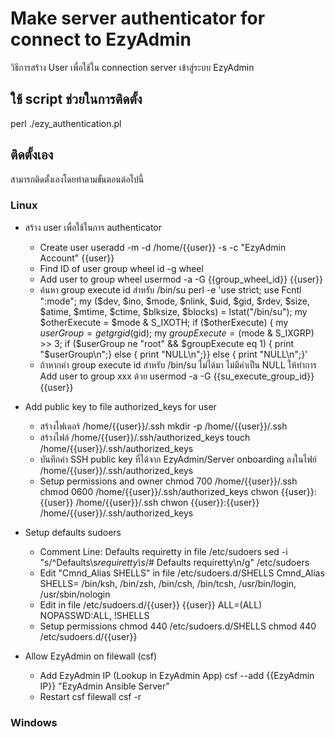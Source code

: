 # Make server authenticator for connect to EzyAdmin

วิธีการสร้าง User เพื่อใช้ใน connection server เข้าสู่ระบบ EzyAdmin

## ใช้ script ช่วยในการติดตั้ง

perl ./ezy_authentication.pl

## ติดตั้งเอง

สามารถติดตั้งเองโดยทำตามขั้นตอนต่อไปนี้

### Linux

- สร้าง user เพื่อใช้ในการ authenticator

  - Create user
    useradd -m -d /home/{{user}} -s -c "EzyAdmin Account" {{user}}
  - Find ID of user group wheel
    id -g wheel
  - Add user to group wheel
    usermod -a -G {{group_wheel_id}} {{user}}
  - ค้นหา group execute id สำหรับ /bin/su
    perl -e 'use strict; use Fcntl ":mode"; my ($dev, $ino, $mode, $nlink, $uid, $gid, $rdev, $size, $atime, $mtime, $ctime, $blksize, $blocks) = lstat("/bin/su"); my $otherExecute = $mode & S_IXOTH; if ($otherExecute) { my $userGroup = getgrgid($gid); my $groupExecute = ($mode & S_IXGRP) >> 3; if ($userGroup ne "root" && $groupExecute eq 1) { print "\$userGroup\n";} else { print "NULL\n";}} else { print "NULL\n";}'
  - ถ้าหากค่า group execute id สำหรับ /bin/su ไม่ได้มา ไม่มีค่าเป็น NULL ให้ทำการ Add user to group xxx ด้วย
    usermod -a -G {{su_execute_group_id}} {{user}}

- Add public key to file authorized_keys for user

  - สร้างโฟเดอร์ /home/{{user}}/.ssh
    mkdir -p /home/{{user}}/.ssh
  - สร้างไฟล์ /home/{{user}}/.ssh/authorized_keys
    touch /home/{{user}}/.ssh/authorized_keys
  - บันทึกค่า SSH public key ที่ได้จาก EzyAdmin/Server onboarding ลงในไฟย์ /home/{{user}}/.ssh/authorized_keys
  - Setup permissions and owner
    chmod 700 /home/{{user}}/.ssh
    chmod 0600 /home/{{user}}/.ssh/authorized_keys
    chwon {{user}}:{{user}} /home/{{user}}/.ssh
    chwon {{user}}:{{user}} /home/{{user}}/.ssh/authorized_keys

- Setup defaults sudoers
  - Comment Line: Defaults requiretty in file /etc/sudoers
    sed -i "s/^Defaults\s*requiretty\s*/# Defaults requiretty\n/g" /etc/sudoers
  - Edit "Cmnd_Alias SHELLS" in file /etc/sudoers.d/SHELLS
    Cmnd_Alias SHELLS= /bin/ksh, /bin/zsh, /bin/csh, /bin/tcsh, /usr/bin/login, /usr/sbin/nologin
  - Edit in file /etc/sudoers.d/{{user}}
    {{user}} ALL=(ALL) NOPASSWD:ALL, !SHELLS
  - Setup permissions
    chmod 440 /etc/sudoers.d/SHELLS
    chmod 440 /etc/sudoers.d/{{user}}
- Allow EzyAdmin on filewall (csf)
  - Add EzyAdmin IP (Lookup in EzyAdmin App)
    csf --add {{EzyAdmin IP}} "EzyAdmin Ansible Server"
  - Restart csf filewall
    csf -r

### Windows
